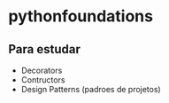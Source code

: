 # pythonfoundations



## Para estudar
- Decorators
- Contructors
- Design Patterns (padroes de projetos)
